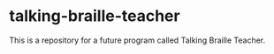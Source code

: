 # talking-braille-teacher
This is a repository for a future program called Talking Braille Teacher.

